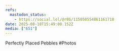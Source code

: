 ```yaml
---
refs:
  mastodon_status:
    - https://social.lol/@r0b/115050554861161718
date: 2025-08-18T15:49:08.152Z
media: ["651"]
---
```


Perfectly Placed Pebbles #Photos
